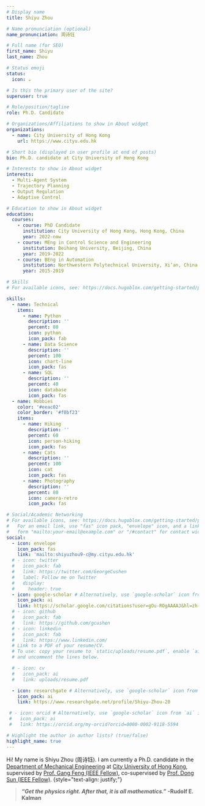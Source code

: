 ```yaml
---
# Display name
title: Shiyu Zhou

# Name pronunciation (optional)
name_pronunciation: 周诗钰

# Full name (for SEO)
first_name: Shiyu
last_name: Zhou

# Status emoji
status:
  icon: ☕️

# Is this the primary user of the site?
superuser: true

# Role/position/tagline
role: Ph.D. Candidate

# Organizations/Affiliations to show in About widget
organizations:
  - name: City University of Hong Kong
    url: https://www.cityu.edu.hk

# Short bio (displayed in user profile at end of posts)
bio: Ph.D. candidate at City University of Hong Kong

# Interests to show in About widget
interests:
  - Multi-Agent System 
  - Trajectory Planning 
  - Output Regulation 
  - Adaptive Control  

# Education to show in About widget
education:
  courses:
    - course: PhD Candidate
      institution: City University of Hong Kong, Hong Kong, China
      year: 2022-now
    - course: MEng in Control Science and Engineering
      institution: Beihang University, Beijing, China
      year: 2019-2022
    - course: BEng in Automation
      institution: Northwestern Polytechnical University, Xi’an, China
      year: 2015-2019

# Skills
# For available icons, see: https://docs.hugoblox.com/getting-started/page-builder/#icons

skills:
  - name: Technical
    items:
      - name: Python
        description: ''
        percent: 80
        icon: python
        icon_pack: fab
      - name: Data Science
        description: ''
        percent: 100
        icon: chart-line
        icon_pack: fas
      - name: SQL
        description: ''
        percent: 40
        icon: database
        icon_pack: fas
  - name: Hobbies
    color: '#eeac02'
    color_border: '#f0bf23'
    items:
      - name: Hiking
        description: ''
        percent: 60
        icon: person-hiking
        icon_pack: fas
      - name: Cats
        description: ''
        percent: 100
        icon: cat
        icon_pack: fas
      - name: Photography
        description: ''
        percent: 80
        icon: camera-retro
        icon_pack: fas

# Social/Academic Networking
# For available icons, see: https://docs.hugoblox.com/getting-started/page-builder/#icons
#   For an email link, use "fas" icon pack, "envelope" icon, and a link in the
#   form "mailto:your-email@example.com" or "/#contact" for contact widget.
social:
  - icon: envelope
    icon_pack: fas
    link: 'mailto:shiyuzhou9-c@my.cityu.edu.hk'
  # - icon: twitter
  #   icon_pack: fab
  #   link: https://twitter.com/GeorgeCushen
  #   label: Follow me on Twitter
  #   display:
  #     header: true
  - icon: google-scholar # Alternatively, use `google-scholar` icon from `ai` icon pack
    icon_pack: ai
    link: https://scholar.google.com/citations?user=gOu-ROgAAAAJ&hl=zh-CN
  # - icon: github
  #   icon_pack: fab
  #   link: https://github.com/gcushen
  # - icon: linkedin
  #   icon_pack: fab
  #   link: https://www.linkedin.com/
  # Link to a PDF of your resume/CV.
  # To use: copy your resume to `static/uploads/resume.pdf`, enable `ai` icons in `params.yaml`,
  # and uncomment the lines below.

  # - icon: cv
  #   icon_pack: ai
  #   link: uploads/resume.pdf

  - icon: researchgate # Alternatively, use `google-scholar` icon from `ai` icon pack
    icon_pack: ai
    link: https://www.researchgate.net/profile/Shiyu-Zhou-20 

 # - icon: orcid # Alternatively, use `google-scholar` icon from `ai` icon pack
 #   icon_pack: ai
 #   link: https://orcid.org/my-orcid?orcid=0000-0002-9118-5594

# Highlight the author in author lists? (true/false)
highlight_name: true
---
```


Hi! My name is Shiyu Zhou (周诗钰). I am currently a Ph.D. candidate in the [Department of Mechanical Engineering](https://www.cityu.edu.hk/mne/) at [City University of Hong Kong](https://www.cityu.edu.hk/), supervised by [Prof. Gang Feng (IEEE Fellow)](https://www.cityu.edu.hk/bme/megfeng/), co-supervised by [Prof. Dong Sun (IEEE Fellow)](https://www.cityu.edu.hk/bme/medsun/).
{style="text-align: justify;"}

<!-- My research focuses on cooperative control of multi agent system, particularly in trajectory and motion planning for aerial robots. My current goal is to achieve fully autonomous, agile flight in real-world environments, thereby enabling aerial robots to serve humans efficiently.
{style="text-align: justify;"} -->

> ***“Get the physics right. After that, it is all mathematics.”***  **-Rudolf E. Kalman**
